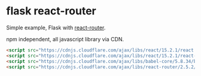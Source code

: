 # flask react-router

Simple example, Flask with [react-router](https://github.com/reactjs/react-router "reactjs/react-router: A complete routing library for React").

npm independent, all javascript library via CDN.

```html
<script src="https://cdnjs.cloudflare.com/ajax/libs/react/15.2.1/react.js"></script>
<script src="https://cdnjs.cloudflare.com/ajax/libs/react/15.2.1/react-dom.js"></script>
<script src="https://cdnjs.cloudflare.com/ajax/libs/babel-core/5.8.34/browser.min.js"></script>
<script src="https://cdnjs.cloudflare.com/ajax/libs/react-router/2.5.2/ReactRouter.js"></script>
```
